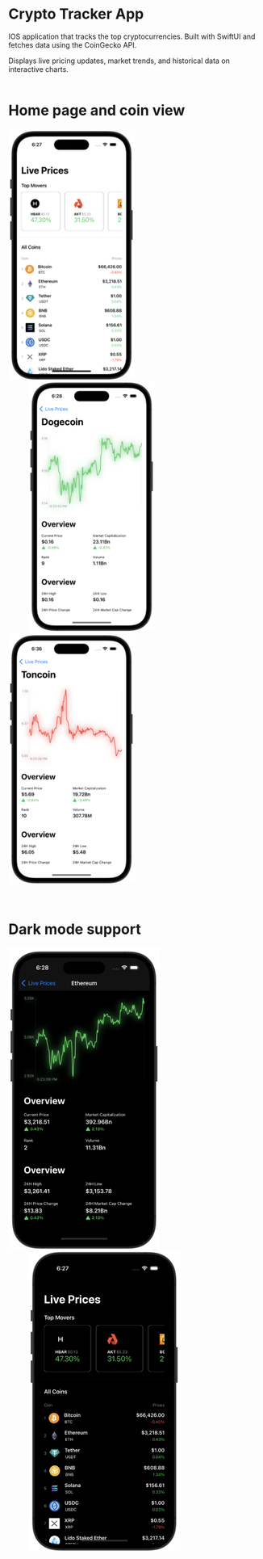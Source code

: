 # Crypto Tracker App
IOS application that tracks the top cryptocurrencies. Built with SwiftUI and fetches data using the CoinGecko API. 

Displays live pricing updates, market trends, and historical data on interactive charts.
<br/>
<br/>
# Home page and coin view
<p>
  <img src="img/sc1.png" width="250" />
  <img src="img/sc3.png" width="250" hspace="40" /> 
  <img src="img/sc5.png" width="250" />
</p>

<br/>

# Dark mode support

<p>
  <img src="img/sc2.png" width="300" />
  <img src="img/sc4.png" width="300" hspace="40" /> 
</p>

